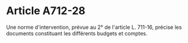 # Article A712-28

Une norme d'intervention, prévue au 2° de l'article L. 711-16, précise les documents constituant les différents budgets et comptes.
